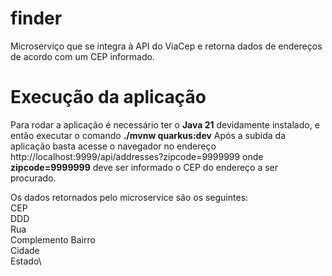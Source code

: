 # finder

Microserviço que se integra à API do ViaCep e retorna dados de endereços de acordo com um CEP informado.

# Execução da aplicação

Para rodar a aplicação é necessário ter o **Java 21** devidamente instalado, e então executar o comando **./mvnw quarkus:dev**
Após a subida da aplicação basta acesse o navegador no endereço http://localhost:9999/api/addresses?zipcode=9999999 
onde **zipcode=9999999** deve ser informado o CEP do endereço a ser procurado.

Os dados retornados pelo microservice são os seguintes:\
CEP\
DDD\
Rua\
Complemento
Bairro\
Cidade\
Estado\